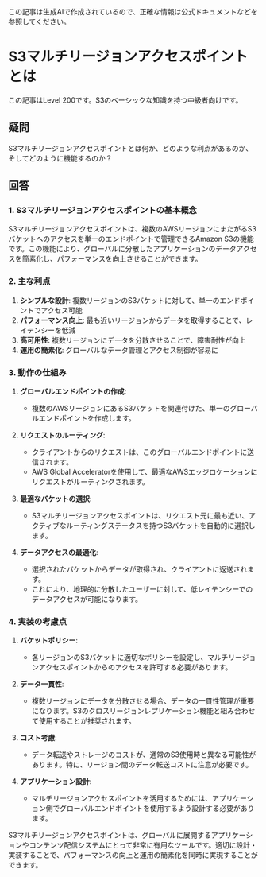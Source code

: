 この記事は生成AIで作成されているので、正確な情報は公式ドキュメントなどを参照してください。

# S3マルチリージョンアクセスポイントとは

この記事はLevel 200です。S3のベーシックな知識を持つ中級者向けです。

## 疑問
S3マルチリージョンアクセスポイントとは何か、どのような利点があるのか、そしてどのように機能するのか？

## 回答

### 1. S3マルチリージョンアクセスポイントの基本概念

S3マルチリージョンアクセスポイントは、複数のAWSリージョンにまたがるS3バケットへのアクセスを単一のエンドポイントで管理できるAmazon S3の機能です。この機能により、グローバルに分散したアプリケーションのデータアクセスを簡素化し、パフォーマンスを向上させることができます。

### 2. 主な利点

1. **シンプルな設計**: 複数リージョンのS3バケットに対して、単一のエンドポイントでアクセス可能
2. **パフォーマンス向上**: 最も近いリージョンからデータを取得することで、レイテンシーを低減
3. **高可用性**: 複数リージョンにデータを分散させることで、障害耐性が向上
4. **運用の簡素化**: グローバルなデータ管理とアクセス制御が容易に

### 3. 動作の仕組み

1. **グローバルエンドポイントの作成**:
   - 複数のAWSリージョンにあるS3バケットを関連付けた、単一のグローバルエンドポイントを作成します。

2. **リクエストのルーティング**:
   - クライアントからのリクエストは、このグローバルエンドポイントに送信されます。
   - AWS Global Acceleratorを使用して、最適なAWSエッジロケーションにリクエストがルーティングされます。

3. **最適なバケットの選択**:
   - S3マルチリージョンアクセスポイントは、リクエスト元に最も近い、アクティブなルーティングステータスを持つS3バケットを自動的に選択します。

4. **データアクセスの最適化**:
   - 選択されたバケットからデータが取得され、クライアントに返送されます。
   - これにより、地理的に分散したユーザーに対して、低レイテンシーでのデータアクセスが可能になります。

### 4. 実装の考慮点

1. **バケットポリシー**:
   - 各リージョンのS3バケットに適切なポリシーを設定し、マルチリージョンアクセスポイントからのアクセスを許可する必要があります。

2. **データ一貫性**:
   - 複数リージョンにデータを分散させる場合、データの一貫性管理が重要になります。S3のクロスリージョンレプリケーション機能と組み合わせて使用することが推奨されます。

3. **コスト考慮**:
   - データ転送やストレージのコストが、通常のS3使用時と異なる可能性があります。特に、リージョン間のデータ転送コストに注意が必要です。

4. **アプリケーション設計**:
   - マルチリージョンアクセスポイントを活用するためには、アプリケーション側でグローバルエンドポイントを使用するよう設計する必要があります。

S3マルチリージョンアクセスポイントは、グローバルに展開するアプリケーションやコンテンツ配信システムにとって非常に有用なツールです。適切に設計・実装することで、パフォーマンスの向上と運用の簡素化を同時に実現することができます。
